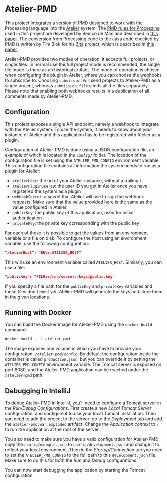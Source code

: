 # Atelier-PMD

This project integrates a version of [PMD](https://pmd.github.io/) designed to work with the Processing language into the [Atelier](https://github.com/creativeprogrammingatelier/atelier) system. The [PMD rules for Processing](https://github.com/ZITA4PDE/ProcessingPMD) used in this project are developed by Remco de Man and described in [this paper](https://doi.org/10.5220/0006701704200431). The conversion from Processing code to the Java code checked by PMD is written by Tim Blok for his [Zita](https://github.com/swordiemen/zita/) project, which is described in [this paper](http://purl.utwente.nl/essays/77948).

Atelier-PMD provides two modes of operation: it accepts full projects, or single files. In normal use the full project mode is recommended, the single file mode is there as an historical artifact. The mode of operation is chosen when configuring the plugin in Atelier, where you can choose the webhooks to subscribe to. Choosing `submission` will send projects to Atelier-PMD as a single project, whereas `submission.file` sends all the files separately. Please note that enabling both webhooks results in a duplication of all comments made by Atelier-PMD.

## Configuration

This project exposes a single API endpoint, namely a webhook to integrate with the Atelier system. To use the system, it needs to know about your instance of Atelier and this application has to be registered with Atelier as a plugin.

Configuration of Atelier-PMD is done using a JSON configuration file, an example of which is located in the `config/` folder. The location of the configuration file is set using the `ATELIER_PMD_CONFIG` environment variable. This configuration file contains all information the system needs to run as a plugin for Atelier:

- `atelierHost`: the url of your Atelier instance, without a trailing /
- `atelierPluginUserID`: the user ID you get in Atelier once you have registered the system as a plugin
- `webhookSecret`: a secret that Atelier will use to sign the webhook requests. Make sure that the value provided here is the same as the value configured in Atelier
- `publicKey`: the public key of this application, used for initial authentication
- `privateKey`: the private key corresponding with the public key

For each of these it is possible to get the values from an environment variable or a file on disk. To configure the host using an environment variable, use the following configuration:

```json
"atelierHost": "ENV::ATELIER_HOST"
```

This will use an environment variable called `ATELIER_HOST`. Similarly, you can use a file:

```json
"publicKey": "FILE::/run/secrets/keys/public.key"
```

If you specify a file path for the `publicKey` and `privateKey` variables and these files don't exist yet, Atelier-PMD will generate the keys and store them in the given locations.

## Running with Docker

You can build the Docker image for Atelier-PMD using the `docker build` command:

```sh
docker build . -t atelier-pmd
```

The image exposes one volume in which you have to provide your configuration: `/atelier-pmd/config`. By default the configuration inside the container is called `production.json`, but you can override it by setting the `ATELIER_PMD_CONFIG` environment variable. The Tomcat server is exposed on port 8080, and the Atelier-PMD application can be reached under the `/atelier-pmd` path.

## Debugging in IntelliJ

To debug Atelier-PMD in IntelliJ, you'll need to configure a Tomcat server in the *Run/Debug Configurations*. First create a new *Local Tomcat Server* configuration, and configure it to use your local Tomcat installation. Then you need to add the project to the server: go to the *Deployment* tab and add the `atelier-pmd:war exploded` artifact. Change the *Application context* to `/` to run the application at the root of the server. 

You also need to make sure you have a valid configuration for Atelier-PMD: copy the `config/example.json` to `config/development.json` and change it to reflect your local environment. Then in the *Startup/Connection* tab you need to set the `ATELIER_PMD_CONFIG` to the full path to this `development.json` file. Make sure to do this for both the *Run* and *Debug* configurations.

You can now start debugging the application by starting the Tomcat configuration.

